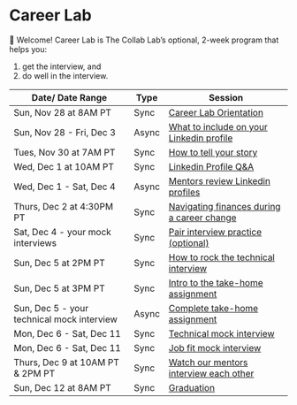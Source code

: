 # Career Lab

👋 Welcome! Career Lab is The Collab Lab’s optional, 2-week program that helps you:

1. get the interview, and
2. do well in the interview.

| Date/ Date Range | Type  | Session                                                                                                  |
| ---------------- | ----- | -------------------------------------------------------------------------------------------------------- |
| Sun, Nov 28 at 8AM PT | Sync  | [Career Lab Orientation](./session-docs/orientation.md)                                                  |
| Sun, Nov 28 - Fri, Dec 3 | Async | [What to include on your Linkedin profile](./session-docs/what-to-include-on-linkedin.md)                |
| Tues, Nov 30 at 7AM PT | Sync  | [How to tell your story](./session-docs/how-to-tell-your-story.md)                                       |
| Wed, Dec 1 at 10AM PT| Sync  | [Linkedin Profile Q&A](./session-docs/linkedin-qanda.md)                                                 |
| Wed, Dec 1 - Sat, Dec 4 | Async | [Mentors review Linkedin profiles](./session-docs/mentor-linkedin-review.md)                             |
| Thurs, Dec 2 at 4:30PM PT | Sync  | [Navigating finances during a career change](./session-docs/navigating-finances-during-career-change.md) |
| Sat, Dec 4 - your mock interviews | Sync  | [Pair interview practice (optional)](./session-docs/pair-interview-practice.md)                                     |
| Sun, Dec 5 at 2PM PT | Sync  | [How to rock the technical interview](./session-docs/rock-the-technical-interview.md)                    |
| Sun, Dec 5 at 3PM PT | Sync  | [Intro to the take-home assignment](./session-docs/intro-to-take-home.md)                                |
| Sun, Dec 5 - your technical mock interview | Async | [Complete take-home assignment](./session-docs/complete-take-home-assignment.md)                          |
| Mon, Dec 6 - Sat, Dec 11 | Sync  | [Technical mock interview](./session-docs/mock-interview-technical.md)                                   |
| Mon, Dec 6 - Sat, Dec 11 | Sync  | [Job fit mock interview](./session-docs/mock-interview-job-fit.md)                                       |
| Thurs, Dec 9 at 10AM PT & 2PM PT | Sync  | [Watch our mentors interview each other](./session-docs/watch-mentors-interview.md)                      |
| Sun, Dec 12 at 8AM PT | Sync  | [Graduation](./session-docs/graduation.md)                                                               |
